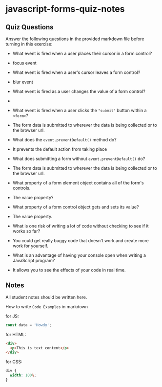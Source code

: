 # javascript-forms-quiz-notes

## Quiz Questions

Answer the following questions in the provided markdown file before turning in this exercise:

- What event is fired when a user places their cursor in a form control?
- focus event

- What event is fired when a user's cursor leaves a form control?
- blur event

- What event is fired as a user changes the value of a form control?
- 

- What event is fired when a user clicks the `"submit"` button within a `<form>`?
- The form data is submitted to wherever the data is being collected or to the browser url. 

- What does the `event.preventDefault()` method do?
- It prevents the default action from taking place

- What does submitting a form without `event.preventDefault()` do?
- The form data is submitted to wherever the data is being collected or to the browser url. 

- What property of a form element object contains all of the form's controls.
- The value property? 

- What property of a form control object gets and sets its value?
- The value property. 

- What is one risk of writing a lot of code without checking to see if it works so far?
- You could get really buggy code that doesn't work and create more work for yourself. 

- What is an advantage of having your console open when writing a JavaScript program?
- It allows you to see the effects of your code in real time. 

## Notes

All student notes should be written here.

How to write `Code Examples` in markdown

for JS:

```javascript
const data = 'Howdy';
```

for HTML:

```html
<div>
  <p>This is text content</p>
</div>
```

for CSS:

```css
div {
  width: 100%;
}
```
